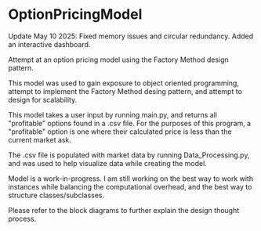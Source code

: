 # OptionPricingModel

Update May 10 2025: Fixed memory issues and circular redundancy.
                    Added an interactive dashboard.

Attempt at an option pricing model using the Factory Method design pattern. 

This model was used to gain exposure to object oriented programming, attempt to implement the Factory Method desing pattern, and attempt to design for scalability. 

This model takes a user input by running main.py, and returns all "profitable" options found in a .csv file.
For the purposes of this program, a "profitable" option is one where their calculated price is less than the current market ask.

The .csv file is populated with market data by running Data_Processing.py, and was used to help visualize data while creating the model. 

Model is a work-in-progress. I am still working on the best way to work with instances while balancing the computational overhead, and the best way to structure classes/subclasses.


Please refer to the block diagrams to further explain the design thought process. 

